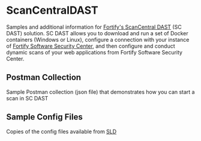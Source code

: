 # ScanCentralDAST

Samples and additional information for [Fortify&#39;s ScanCentral DAST](https://www.microfocus.com/en-us/cyberres/application-security/webinspect) (SC DAST) solution. SC DAST allows you to download and run a set of Docker containers (Windows or Linux), configure a connection with your instance of [Fortify Software Security Center](https://www.microfocus.com/en-us/cyberres/application-security/software-security-center), and then configure and conduct dynamic scans of your web applications from Fortify Software Security Center.

## Postman Collection

Sample Postman collection (json file) that demonstrates how you can start a scan in SC DAST

## Sample Config Files

Copies of the config files available from [SLD](https://sld.microfocus.com)
